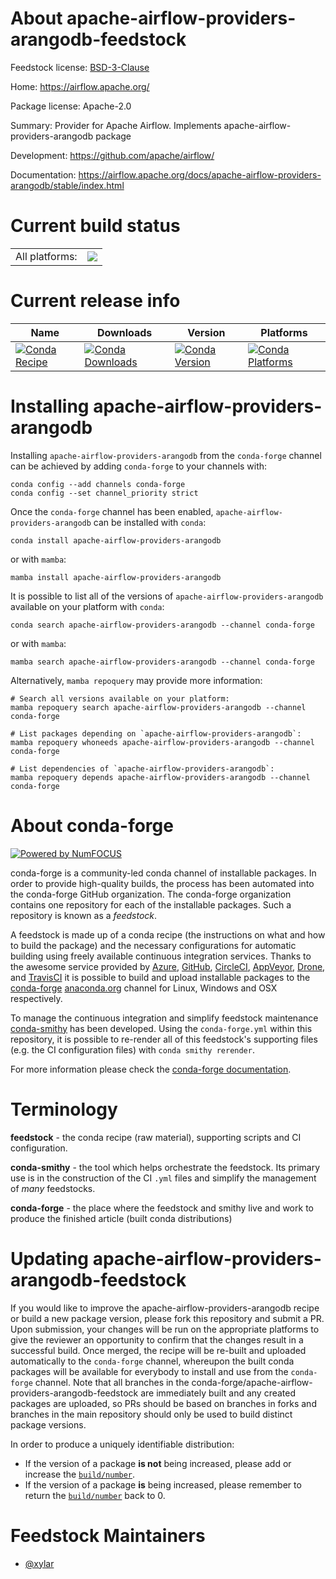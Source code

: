 About apache-airflow-providers-arangodb-feedstock
=================================================

Feedstock license: [BSD-3-Clause](https://github.com/conda-forge/apache-airflow-providers-arangodb-feedstock/blob/main/LICENSE.txt)

Home: https://airflow.apache.org/

Package license: Apache-2.0

Summary: Provider for Apache Airflow. Implements apache-airflow-providers-arangodb package

Development: https://github.com/apache/airflow/

Documentation: https://airflow.apache.org/docs/apache-airflow-providers-arangodb/stable/index.html

Current build status
====================


<table><tr><td>All platforms:</td>
    <td>
      <a href="https://dev.azure.com/conda-forge/feedstock-builds/_build/latest?definitionId=20145&branchName=main">
        <img src="https://dev.azure.com/conda-forge/feedstock-builds/_apis/build/status/apache-airflow-providers-arangodb-feedstock?branchName=main">
      </a>
    </td>
  </tr>
</table>

Current release info
====================

| Name | Downloads | Version | Platforms |
| --- | --- | --- | --- |
| [![Conda Recipe](https://img.shields.io/badge/recipe-apache--airflow--providers--arangodb-green.svg)](https://anaconda.org/conda-forge/apache-airflow-providers-arangodb) | [![Conda Downloads](https://img.shields.io/conda/dn/conda-forge/apache-airflow-providers-arangodb.svg)](https://anaconda.org/conda-forge/apache-airflow-providers-arangodb) | [![Conda Version](https://img.shields.io/conda/vn/conda-forge/apache-airflow-providers-arangodb.svg)](https://anaconda.org/conda-forge/apache-airflow-providers-arangodb) | [![Conda Platforms](https://img.shields.io/conda/pn/conda-forge/apache-airflow-providers-arangodb.svg)](https://anaconda.org/conda-forge/apache-airflow-providers-arangodb) |

Installing apache-airflow-providers-arangodb
============================================

Installing `apache-airflow-providers-arangodb` from the `conda-forge` channel can be achieved by adding `conda-forge` to your channels with:

```
conda config --add channels conda-forge
conda config --set channel_priority strict
```

Once the `conda-forge` channel has been enabled, `apache-airflow-providers-arangodb` can be installed with `conda`:

```
conda install apache-airflow-providers-arangodb
```

or with `mamba`:

```
mamba install apache-airflow-providers-arangodb
```

It is possible to list all of the versions of `apache-airflow-providers-arangodb` available on your platform with `conda`:

```
conda search apache-airflow-providers-arangodb --channel conda-forge
```

or with `mamba`:

```
mamba search apache-airflow-providers-arangodb --channel conda-forge
```

Alternatively, `mamba repoquery` may provide more information:

```
# Search all versions available on your platform:
mamba repoquery search apache-airflow-providers-arangodb --channel conda-forge

# List packages depending on `apache-airflow-providers-arangodb`:
mamba repoquery whoneeds apache-airflow-providers-arangodb --channel conda-forge

# List dependencies of `apache-airflow-providers-arangodb`:
mamba repoquery depends apache-airflow-providers-arangodb --channel conda-forge
```


About conda-forge
=================

[![Powered by
NumFOCUS](https://img.shields.io/badge/powered%20by-NumFOCUS-orange.svg?style=flat&colorA=E1523D&colorB=007D8A)](https://numfocus.org)

conda-forge is a community-led conda channel of installable packages.
In order to provide high-quality builds, the process has been automated into the
conda-forge GitHub organization. The conda-forge organization contains one repository
for each of the installable packages. Such a repository is known as a *feedstock*.

A feedstock is made up of a conda recipe (the instructions on what and how to build
the package) and the necessary configurations for automatic building using freely
available continuous integration services. Thanks to the awesome service provided by
[Azure](https://azure.microsoft.com/en-us/services/devops/), [GitHub](https://github.com/),
[CircleCI](https://circleci.com/), [AppVeyor](https://www.appveyor.com/),
[Drone](https://cloud.drone.io/welcome), and [TravisCI](https://travis-ci.com/)
it is possible to build and upload installable packages to the
[conda-forge](https://anaconda.org/conda-forge) [anaconda.org](https://anaconda.org/)
channel for Linux, Windows and OSX respectively.

To manage the continuous integration and simplify feedstock maintenance
[conda-smithy](https://github.com/conda-forge/conda-smithy) has been developed.
Using the ``conda-forge.yml`` within this repository, it is possible to re-render all of
this feedstock's supporting files (e.g. the CI configuration files) with ``conda smithy rerender``.

For more information please check the [conda-forge documentation](https://conda-forge.org/docs/).

Terminology
===========

**feedstock** - the conda recipe (raw material), supporting scripts and CI configuration.

**conda-smithy** - the tool which helps orchestrate the feedstock.
                   Its primary use is in the construction of the CI ``.yml`` files
                   and simplify the management of *many* feedstocks.

**conda-forge** - the place where the feedstock and smithy live and work to
                  produce the finished article (built conda distributions)


Updating apache-airflow-providers-arangodb-feedstock
====================================================

If you would like to improve the apache-airflow-providers-arangodb recipe or build a new
package version, please fork this repository and submit a PR. Upon submission,
your changes will be run on the appropriate platforms to give the reviewer an
opportunity to confirm that the changes result in a successful build. Once
merged, the recipe will be re-built and uploaded automatically to the
`conda-forge` channel, whereupon the built conda packages will be available for
everybody to install and use from the `conda-forge` channel.
Note that all branches in the conda-forge/apache-airflow-providers-arangodb-feedstock are
immediately built and any created packages are uploaded, so PRs should be based
on branches in forks and branches in the main repository should only be used to
build distinct package versions.

In order to produce a uniquely identifiable distribution:
 * If the version of a package **is not** being increased, please add or increase
   the [``build/number``](https://docs.conda.io/projects/conda-build/en/latest/resources/define-metadata.html#build-number-and-string).
 * If the version of a package **is** being increased, please remember to return
   the [``build/number``](https://docs.conda.io/projects/conda-build/en/latest/resources/define-metadata.html#build-number-and-string)
   back to 0.

Feedstock Maintainers
=====================

* [@xylar](https://github.com/xylar/)

